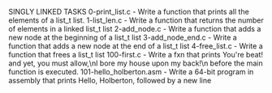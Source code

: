 SINGLY LINKED TASKS
0-print_list.c - Write a function that prints all the elements of a list_t list.
1-list_len.c - Write a function that returns the number of elements in a linked list_t list
2-add_node.c - Write a function that adds a new node at the beginning of a list_t list
3-add_node_end.c - Write a function that adds a new node at the end of a list_t list
4-free_list.c - Write a function that frees a list_t list
100-first.c - Write a fxn that prints You're beat! and yet, you must allow,\nI bore my house upon my back!\n before the main function is executed.
101-hello_holberton.asm - Write a 64-bit program in assembly that prints Hello, Holberton, followed by a new line
